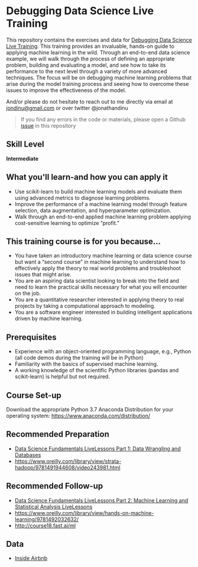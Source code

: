 # Debugging Data Science Live Training

This repository contains the exercises and data for [Debugging Data Science Live Training](https://learning.oreilly.com/live-training/courses/debugging-data-science/0636920291312/). This training provides an invaluable, hands-on guide to applying machine learning in the wild. Through an end-to-end data science example, we will walk through the process of defining an appropriate problem, building and evaluating a model, and see how to take its performance to the next level through a variety of more advanced techniques. The focus will be on debugging machine learning problems that arise during the model training process and seeing how to overcome these issues to improve the effectiveness of the model.

And/or please do not hesitate to reach out to me directly via email at jondinu@gmail.com or over twitter @jonathandinu

> If you find any errors in the code or materials, please open a Github [issue](https://github.com/hopelessoptimism/debugging-data-science/issues) in this repository

## Skill Level

__Intermediate__

## What you'll learn-and how you can apply it
* Use scikit-learn to build machine learning models and evaluate them using advanced metrics to diagnose learning problems.
* Improve the performance of a machine learning model through feature selection, data augmentation, and hyperparameter optimization.
* Walk through an end-to-end applied machine learning problem applying cost-sensitive learning to optimize “profit.”

## This training course is for you because...

* You have taken an introductory machine learning or data science course but want a “second course” in machine learning to understand how to effectively apply the theory to real world problems and troubleshoot issues that might arise.
* You are an aspiring data scientist looking to break into the field and need to learn the practical skills necessary for what you will encounter on the job.
* You are a quantitative researcher interested in applying theory to real projects by taking a computational approach to modeling.
* You are a software engineer interested in building intelligent applications driven by machine learning.

## Prerequisites

* Experience with an object-oriented programming language, e.g., Python (all code demos during the training will be in Python)
* Familiarity with the basics of supervised machine learning.
* A working knowledge of the scientific Python libraries (pandas and scikit-learn) is helpful but not required.

## Course Set-up

Download the appropriate Python 3.7 Anaconda Distribution for your operating system: https://www.anaconda.com/distribution/

## Recommended Preparation

* [Data Science Fundamentals LiveLessons Part 1: Data Wrangling and Databases](https://www.oreilly.com/library/view/data-science-fundamentals/9780134660141/)
* https://www.oreilly.com/library/view/strata-hadoop/9781491944608/video243981.html

## Recommended Follow-up

* [Data Science Fundamentals LiveLessons Part 2: Machine Learning and Statistical Analysis LiveLessons](https://www.oreilly.com/library/view/data-science-fundamentals/9780134778877/)
* https://www.oreilly.com/library/view/hands-on-machine-learning/9781492032632/
* http://course18.fast.ai/ml

## Data

* [Inside Airbnb](http://insideairbnb.com/get-the-data.html)
